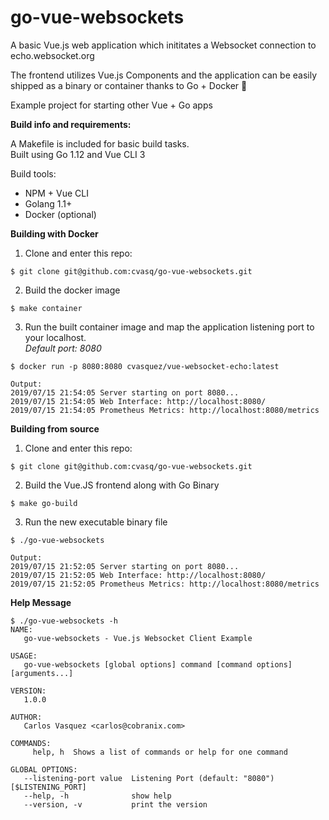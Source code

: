 # go-vue-websockets

A basic Vue.js web application which inititates a Websocket connection to echo.websocket.org  

The frontend utilizes Vue.js Components and the application can be easily shipped as a binary or container thanks to Go + Docker :whale2:

Example project for starting other Vue + Go apps


**Build info and requirements:**

A Makefile is included for basic build tasks.  
Built using Go 1.12 and Vue CLI 3

Build tools:
- NPM + Vue CLI
- Golang 1.1+
- Docker (optional)


**Building with Docker**

1. Clone and enter this repo:
```
$ git clone git@github.com:cvasq/go-vue-websockets.git
```

2. Build the docker image
```
$ make container
```
3. Run the built container image and map the application listening port to your localhost.  
_Default port: 8080_
```
$ docker run -p 8080:8080 cvasquez/vue-websocket-echo:latest  

Output:
2019/07/15 21:54:05 Server starting on port 8080... 
2019/07/15 21:54:05 Web Interface: http://localhost:8080/
2019/07/15 21:54:05 Prometheus Metrics: http://localhost:8080/metrics

```

**Building from source**

1. Clone and enter this repo:
```
$ git clone git@github.com:cvasq/go-vue-websockets.git
```
2. Build the Vue.JS frontend along with Go Binary
```
$ make go-build
```
3. Run the new executable binary file

```
$ ./go-vue-websockets 

Output:
2019/07/15 21:52:05 Server starting on port 8080... 
2019/07/15 21:52:05 Web Interface: http://localhost:8080/
2019/07/15 21:52:05 Prometheus Metrics: http://localhost:8080/metrics

```

**Help Message**
```
$ ./go-vue-websockets -h
NAME:
   go-vue-websockets - Vue.js Websocket Client Example

USAGE:
   go-vue-websockets [global options] command [command options] [arguments...]

VERSION:
   1.0.0

AUTHOR:
   Carlos Vasquez <carlos@cobranix.com>

COMMANDS:
     help, h  Shows a list of commands or help for one command

GLOBAL OPTIONS:
   --listening-port value  Listening Port (default: "8080") [$LISTENING_PORT]
   --help, -h              show help
   --version, -v           print the version

```
